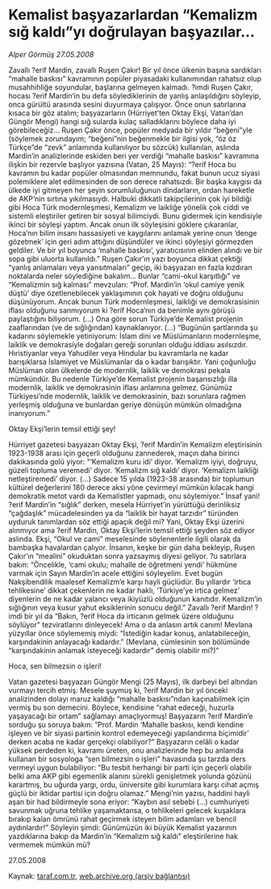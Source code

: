# Kemalist başyazarlardan “Kemalizm sığ kaldı”yı doğrulayan başyazılar...

*Alper Görmüş 27.05.2008*

<div class="yazi">Zavallı ?erif Mardin, zavallı Ruşen Çakır! Bir yıl önce ülkenin başına sardıkları “mahalle baskısı” kavramının popüler piyasadaki kullanımından rahatsız olup musahhihliğe soyundular, başlarına gelmeyen kalmadı. ?imdi Ruşen Çakır, hocası ?erif Mardin’in bu defa söylediklerinin de yanlış anlaşıldığını söyleyip, onca gürültü arasında sesini duyurmaya çalışıyor. Önce onun satırlarına kısaca bir göz atalım; başyazarların (Hürriyet’ten Oktay Ekşi, Vatan’dan Güngör Mengi) hangi sığ sularda kulaç salladıklarını böylece daha iyi görebileceğiz...
Ruşen Çakır önce, popüler medyada bir yıldır “beğeni”yle (söylemek zorundayım; “beğeni”nin beğenmekle bir ilgisi yok, “öz öz Türkçe”de “zevk” anlamında kullanılıyor bu sözcük) kullanılan, aslında Mardin’in analizlerinde eskiden beri yer verdiği “mahalle baskısı” kavramına ilişkin bir rezervle başlıyor yazısına (Vatan, 25 Mayıs):
“?erif Hoca bu kavramın bu kadar popüler olmasından memnundu, fakat bunun ucuz siyasi polemiklere alet edilmesinden de son derece rahatsızdı. Bir başka kaygısı da ülkede iyi gitmeyen her şeyin sorumluluğunun dindarların, ordan hareketle de AKP’nin sırtına yıkılmasıydı. Halbuki dikkatli takipçilerinin çok iyi bildiği gibi Hoca Türk modernleşmesi, Kemalizm ve laikliğe yönelik çok ciddi ve sistemli eleştiriler getiren bir sosyal bilimciydi. Bunu gidermek için kendisiyle ikinci bir söyleşi yaptım. Ancak onun ilk söyleşisini göklere çıkaranlar, Hoca’nın bilim insanı hassasiyeti ve kaygılarını anlamak yerine onun ‘denge gözetmek’ için geri adım attığını düşündüler ve ikinci söyleşiyi görmezden geldiler. Ve bir yıl boyunca ‘mahalle baskısı’, yaratıcısının elinden alındı ve bir sopa gibi uluorta kullanıldı.”
Ruşen Çakır’ın yazı boyunca dikkat çektiği “yanlış anlamaları veya yansıtmaları” geçip, iki başyazarı en fazla kızdıran noktalarda neler söylediğine bakalım... Bunlar “cami-okul karşıtlığı” ve “Kemalizmin sığ kalması” mevzuları:
“Prof. Mardin’in ‘okul camiye yenik düştü’ diye özetlenebilecek yaklaşımının çok hayati ve doğru olduğunu düşünüyorum. Ancak bunun Türk modernleşmesi, laikliği ve demokrasisinin iflası olduğunu sanmıyorum ki ?erif Hoca’nın da benimle aynı görüşü paylaştığını biliyorum. (...) Ona göre sorun Türkiye’de Kemalist projenin zaaflarından (ve de sığlığından) kaynaklanıyor.
(...)
“Bugünün şartlarında şu kadarını söylemekle yetiniyorum: İslam dini ve Müslümanların modernleşme, laiklik ve demokrasiyle doğaları gereği sorunları olduğu iddiası asılsızdır. Hıristiyanlar veya Yahudiler veya Hindular bu kavramlarla ne kadar barışıklarsa İslamiyet ve Müslümanlar da o kadar barışıktır. Yani çoğunluğu Müslüman olan ülkelerde de modernlik, laiklik ve demokrasi pekala mümkündür. Bu nedenle Türkiye’de Kemalist projenin başarısızlığı illa modernlik, laiklik ve demokrasinin iflası anlamına gelmez. Günümüz Türkiyesi’nde modernlik, laiklik ve demokrasinin, bazı sorunlara rağmen yerleşmiş olduğuna ve bunlardan geriye dönüşün mümkün olmadığına inanıyorum.”

Oktay Ekşi’lerin temsil ettiği şey!


Hürriyet gazetesi başyazarı Oktay Ekşi, ?erif Mardin’in Kemalizm eleştirisinin 1923-1938 arası için geçerli olduğunu zannederek, maçın daha birinci dakikasında golü yiyor:
“‘Kemalizm kuru idi’ diyor. ‘Kemalizm iyiyi, doğruyu, güzeli topluma veremedi’ diyor. ‘Kemalizm sığ kaldı’ diyor. ‘Kemalizm laikliği netleştiremedi’ diyor. (...) Sadece 15 yılda (1923-38 arasında) bir toplumun kültürel değerlerini 180 derece aksi yöne çevirmeyi mümkün kılacak hangi demokratik metot vardı da Kemalistler yapmadı, onu söylemiyor.”
İnsaf yani! ?erif Mardin’in “sığlık” derken, mesela Hürriyet’in yürüttüğü derinliksiz “çağdaşlık” mücadelesinden ya da “laiklik bir hayat tarzıdır” türünden uyduruk tanımlardan söz ettiği apaçık değil mi? Yani, Oktay Ekşi üzerini alınmıyor ama ?erif Mardin, Oktay Ekşi’lerin temsil ettiği şeyden söz ediyor aslında. 
Ekşi, “Okul ve cami” meselesinde söylenenlerle ilgili olarak da bambaşka havalardan çalıyor. İnsanın, keşke bir gün daha bekleyip, Ruşen Çakır’ın “mealini” okuduktan sonra yazsaymış diyesi geliyor. ?u satırlara bakın:
“Öncelikle, ‘cami okulu; mahalle de öğretmeni yendi’ hükmüne varmak için Sayın Mardin’in acele ettiğini söyleyelim. Evet bugün Nakşibendilik maalesef Kemalizm’e karşı hayli güçlüdür. Bu yıllardır ‘irtica tehlikesine’ dikkat çekenlerin ne kadar haklı, ‘Türkiye’ye irtica gelmez’ diyenlerin de ne kadar yalancı veya ikiyüzlü olduğunun kanıtıdır. Kemalizm’in sığlığının veya kusur yahut eksiklerinin sonucu değil.”
Zavallı ?erif Mardin! ?imdi bir yıl da “Bakın, ?erif Hoca da irticanın gelmek üzere olduğunu söylüyor” tezviratlarını dinleyecek! Ama o da anlasın artık canım! Mevlana yüzyıllar önce söylememiş miydi: “İstediğin kadar konuş, anlatabileceğin, karşındakinin anlayacağı kadardır.” (Mevlana, cümlesinin son bölümünde “karşındakinin anlamak isteyeceği kadardır” demiş olabilir mi?)” 

Hoca, sen bilmezsin o işleri!

Vatan gazetesi başyazarı Güngör Mengi (25 Mayıs), ilk darbeyi bel altından vurmayı tercih etmiş: Mesele şuymuş ki, ?erif Mardin bir yıl önceki analizinden dolayı maruz kaldığı “mahalle baskısı”ndan kaçınabilmek için vermiş bu son demecini. Böylece, kendisine “rahat edeceği, huzurla yaşayacağı bir ortam” sağlamayı amaçlıyormuş!
Başyazarın ?erif Mardin’e sorduğu şu soruya bakın: “Prof. Mardin ‘Mahalle baskısı, kendi kendine işleyen ve bir siyasi partinin kontrol edemeyeceği yapılandırma biçimidir’ derken acaba ne kadar gerçekçi olabiliyor?”
Başyazarın celâli o kadar yüksek perdeden ki, kavramı üreten, onu analizlerinde hep bu anlamda kullanan bir sosyologa “sen bilmezsin o işleri” havasında şu tarzda ders vermeyi uygun bulabiliyor:
“Bu tesbit herhangi bir parti için geçerli olabilir belki ama AKP gibi egemenlik alanını sürekli genişletmek yolunda gözünü karartmış, bu uğurda yargı, ordu, üniversite gibi kurumlara karşı cihat açmış güçlü bir iktidar partisi için doğru olamaz.”
Mengi’nin yazısı, haddini hayli aşan bir had bildirmeyle sona eriyor:
“Kaybın asıl sebebi (...) cumhuriyeti savunmak uğruna tehlike yaşamaktansa, o tehlikeleri gelecek kuşaklara bırakıp kalan ömrünü rahat geçirmek isteyen bilim adamları ve bencil aydınlardır!”
Söyleyin şimdi: Günümüzün iki büyük Kemalist yazarının yazdıklarına bakıp da Mardin’in “Kemalizm sığ kaldı” eleştirilerine hak vermemek mümkün mü?

27.05.2008</div>

Kaynak: [taraf.com.tr](http://www.taraf.com.tr:80/alper-gormus/makale-kemalist-basyazarlardan-kemalizm-sig-kaldiyi.htm), [web.archive.org (arşiv bağlantısı)](http://web.archive.org/web/20101115125154/http://www.taraf.com.tr:80/alper-gormus/makale-kemalist-basyazarlardan-kemalizm-sig-kaldiyi.htm)
